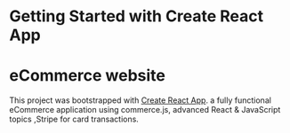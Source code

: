 # Getting Started with Create React App
# eCommerce website

This project was bootstrapped with [Create React App](https://github.com/facebook/create-react-app).
a fully functional eCommerce application using commerce.js, advanced React & JavaScript topics ,Stripe for card transactions.
